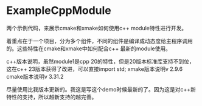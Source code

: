 # ExampleCppModule

两个示例代码，来展示cmake和xmake如何使用c++ module特性进行开发。

着重点在于一个项目，分为多个组件，不同的组件是编译成动态度给主程序调用的。这些特性在cmake和xmake中如何配合c++ 最新的module使用。


c++版本说明，虽然module1是cpp 20的特性，但是20版本标准库支持不到位，这在c++ 23版本获得了改进，可以直接import std;
xmake版本说明v 2.9.6
cmake版本说明v 3.31.2

尽量使用比我版本更新的。我这是写这个demo时候最新的了。因为这是对c++新特性的支持，所以越新支持的越完善。